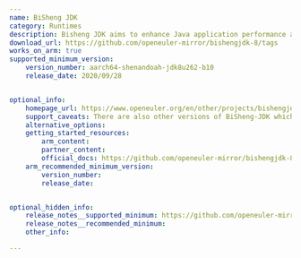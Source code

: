 ```yaml
---
name: BiSheng JDK
category: Runtimes
description: Bisheng JDK aims to enhance Java application performance and compatibility, featuring support for the latest Java standards and advanced features tailored for modern computing needs.
download_url: https://github.com/openeuler-mirror/bishengjdk-8/tags
works_on_arm: true
supported_minimum_version: 
    version_number: aarch64-shenandoah-jdk8u262-b10
    release_date: 2020/09/28


optional_info:
    homepage_url: https://www.openeuler.org/en/other/projects/bishengjdk/
    support_caveats: There are also other versions of BiSheng-JDK which have minimum ARM64/AARCH64 support, i.e. BiSheng-JDK11(jdk-11.0.8-ga), BiSheng-JDK17(jdk-17.0.3-ga), BiSheng-JDK21(jdk-21.0.1-ga-b013).
    alternative_options: 
    getting_started_resources:
        arm_content: 
        partner_content: 
        official_docs: https://github.com/openeuler-mirror/bishengjdk-8/blob/master/README-builds.md
    arm_recommended_minimum_version:
        version_number:
        release_date:


optional_hidden_info:
    release_notes__supported_minimum: https://github.com/openeuler-mirror/bishengjdk-8/blob/aarch64-shenandoah-jdk8u262-b10/README.md
    release_notes__recommended_minimum: 
    other_info: 

---
```

